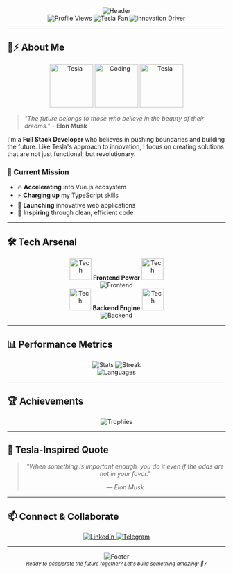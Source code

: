 <div align="center">
  <img src="https://capsule-render.vercel.app/api?type=waving&color=gradient&customColorList=0,2,2,9,9&height=200&section=header&text=Valery%20N&fontSize=60&fontAlignY=35&desc=Full%20Stack%20Developer%20%7C%20Innovation%20Driver%20%7C%20Future%20Builder&descAlignY=55&descAlign=50" alt="Header" />
</div>

<div align="center">
  <img src="https://komarev.com/ghpvc/?username=cstrp&style=flat-square&color=00ff00" alt="Profile Views" />
  <img src="https://img.shields.io/badge/Tesla%20Fan-FF0000?style=flat-square&logo=tesla&logoColor=white" alt="Tesla Fan" />
  <img src="https://img.shields.io/badge/Innovation%20Driver-00ff00?style=flat-square&logo=lightning&logoColor=black" alt="Innovation Driver" />
</div>

---

## 🚗⚡ About Me

<div align="center">
  <img src="https://media.giphy.com/media/3o7btTODQcZhN6eLQs/giphy.gif" width="100" alt="Tesla" />
  <img src="https://media.giphy.com/media/26tn33aiTi1jkl6H6/giphy.gif" width="100" alt="Coding" />
  <img src="https://media.giphy.com/media/3o7btTODQcZhN6eLQs/giphy.gif" width="100" alt="Tesla" />
</div>

> _"The future belongs to those who believe in the beauty of their dreams."_ - **Elon Musk**

I'm a **Full Stack Developer** who believes in pushing boundaries and building the future. Like Tesla's approach to innovation, I focus on creating solutions that are not just functional, but revolutionary.

### 🎯 Current Mission

- 🔥 **Accelerating** into Vue.js ecosystem
- ⚡ **Charging up** my TypeScript skills
- 🚀 **Launching** innovative web applications
- 🌟 **Inspiring** through clean, efficient code

---

## 🛠️ Tech Arsenal

<div align="center">
  <img src="https://media.giphy.com/media/26tn33aiTi1jkl6H6/giphy.gif" width="50" alt="Tech" />
  <strong>Frontend Power</strong>
  <img src="https://media.giphy.com/media/26tn33aiTi1jkl6H6/giphy.gif" width="50" alt="Tech" />
</div>

<div align="center">
  <img src="https://skillicons.dev/icons?i=react,angular,vue,ts,js,html,css,tailwind" alt="Frontend" />
</div>

<div align="center">
  <img src="https://media.giphy.com/media/26tn33aiTi1jkl6H6/giphy.gif" width="50" alt="Tech" />
  <strong>Backend Engine</strong>
  <img src="https://media.giphy.com/media/26tn33aiTi1jkl6H6/giphy.gif" width="50" alt="Tech" />
</div>

<div align="center">
  <img src="https://skillicons.dev/icons?i=nodejs,express,nestjs,postgresql,mongodb,docker" alt="Backend" />
</div>

---

## 📊 Performance Metrics

<div align="center">
  <img src="https://github-readme-stats.vercel.app/api?username=cstrp&show_icons=true&theme=radical&hide_border=true&bg_color=0D1117&title_color=00ff00&text_color=ffffff&icon_color=00ff00" alt="Stats" />
  <img src="https://github-readme-streak-stats.herokuapp.com/?user=cstrp&theme=radical&hide_border=true&background=0D1117&stroke=00ff00" alt="Streak" />
</div>

<div align="center">
  <img src="https://github-readme-stats.vercel.app/api/top-langs/?username=cstrp&layout=compact&theme=radical&hide_border=true&bg_color=0D1117&title_color=00ff00&text_color=ffffff" alt="Languages" />
</div>

---

## 🏆 Achievements

<div align="center">
  <img src="https://github-profile-trophy.vercel.app/?username=cstrp&theme=radical&no-frame=true&no-bg=false&margin-w=4" alt="Trophies" />
</div>

---

## 🚗 Tesla-Inspired Quote

<div align="center">
  <blockquote>
    <p><em>"When something is important enough, you do it even if the odds are not in your favor."</em></p>
    <cite>— Elon Musk</cite>
  </blockquote>
</div>

---

## 📫 Connect & Collaborate

<div align="center">
  <a href="https://www.linkedin.com/in/valery-n-245876235/" target="_blank">
    <img src="https://img.shields.io/badge/LinkedIn-0077B5?style=for-the-badge&logo=linkedin&logoColor=white" alt="LinkedIn" />
  </a>
  <a href="https://t.me/Cstrp" target="_blank">
    <img src="https://img.shields.io/badge/Telegram-2CA5E0?style=for-the-badge&logo=telegram&logoColor=white" alt="Telegram" />
  </a>
</div>

---

<div align="center">
  <img src="https://capsule-render.vercel.app/api?type=waving&color=gradient&customColorList=0,2,2,9,9&height=100&section=footer" alt="Footer" />
</div>

<div align="center">
  <sub><em>Ready to accelerate the future together? Let's build something amazing! 🚗⚡</em></sub>
</div>
